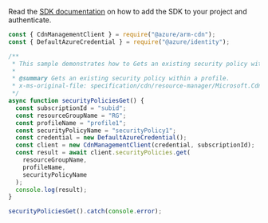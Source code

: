 Read the [SDK documentation](https://github.com/Azure/azure-sdk-for-js/blob/%40azure%2Farm-cdn_7.0.1/sdk/cdn/arm-cdn/README.md) on how to add the SDK to your project and authenticate.

```javascript
const { CdnManagementClient } = require("@azure/arm-cdn");
const { DefaultAzureCredential } = require("@azure/identity");

/**
 * This sample demonstrates how to Gets an existing security policy within a profile.
 *
 * @summary Gets an existing security policy within a profile.
 * x-ms-original-file: specification/cdn/resource-manager/Microsoft.Cdn/stable/2021-06-01/examples/SecurityPolicies_Get.json
 */
async function securityPoliciesGet() {
  const subscriptionId = "subid";
  const resourceGroupName = "RG";
  const profileName = "profile1";
  const securityPolicyName = "securityPolicy1";
  const credential = new DefaultAzureCredential();
  const client = new CdnManagementClient(credential, subscriptionId);
  const result = await client.securityPolicies.get(
    resourceGroupName,
    profileName,
    securityPolicyName
  );
  console.log(result);
}

securityPoliciesGet().catch(console.error);
```
